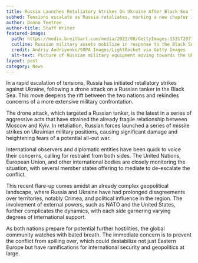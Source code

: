 ```yaml
---
title: Russia Launches Retaliatory Strikes On Ukraine After Black Sea Tanker Drone Attack
subhed: Tensions escalate as Russia retaliates, marking a new chapter in the ongoing conflict with Ukraine.
author: Donna Teetree
author-title: Staff Writer
featured-image: 
  path: https://media.breitbart.com/media/2023/08/GettyImages-1531728772-1-640x427.jpg
  cutline: Russian military assets mobilize in response to the Black Sea tanker drone attack, reigniting concerns of a larger conflict.
  credit: Andriy Andriyenko/SOPA Images/LightRocket via Getty Images
  alt-text: Picture of Russian military equipment moving towards the Ukrainian border.
layout: post
category: News
---
```


In a rapid escalation of tensions, Russia has initiated retaliatory strikes against Ukraine, following a drone attack on a Russian tanker in the Black Sea. This move deepens the rift between the two nations and rekindles concerns of a more extensive military confrontation.

The drone attack, which targeted a Russian tanker, is the latest in a series of aggressive acts that have strained the already fragile relationship between Moscow and Kyiv. In retaliation, Russian forces launched a series of missile strikes on Ukrainian military positions, causing significant damage and heightening fears of a potential all-out war.

International observers and diplomatic entities have been quick to voice their concerns, calling for restraint from both sides. The United Nations, European Union, and other international bodies are closely monitoring the situation, with several member states offering to mediate to de-escalate the conflict.

This recent flare-up comes amidst an already complex geopolitical landscape, where Russia and Ukraine have had prolonged disagreements over territories, notably Crimea, and political influence in the region. The involvement of external powers, such as NATO and the United States, further complicates the dynamics, with each side garnering varying degrees of international support.

As both nations prepare for potential further hostilities, the global community watches with bated breath. The immediate concern is to prevent the conflict from spilling over, which could destabilize not just Eastern Europe but have ramifications for international security and geopolitics at large.

